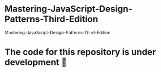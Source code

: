 # Mastering-JavaScript-Design-Patterns-Third-Edition
Mastering-JavaScript-Design-Patterns-Third-Edition
# The code for this repository is under development :construction_worker:
